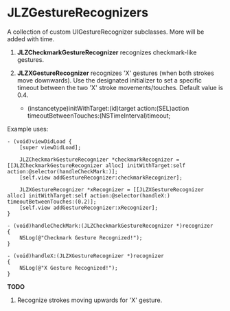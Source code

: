 # JLZGestureRecognizers
A collection of custom UIGestureRecognizer subclasses. More will be added with time.

1) **JLZCheckmarkGestureRecognizer** recognizes checkmark-like gestures. 

2) **JLZXGestureRecognizer** recognizes 'X' gestures (when both strokes move downwards).
Use the designated initializer to set a specific timeout between the two 'X' stroke movements/touches. Default value is 0.4.
    - (instancetype)initWithTarget:(id)target action:(SEL)action timeoutBetweenTouches:(NSTimeInterval)timeout;

Example uses:

    - (void)viewDidLoad {
	    [super viewDidLoad];
	    
	    JLZCheckmarkGestureRecognizer *checkmarkRecognizer = [[JLZCheckmarkGestureRecognizer alloc] initWithTarget:self action:@selector(handleCheckMark:)];
	    [self.view addGestureRecognizer:checkmarkRecognizer];
	    
	    JLZXGestureRecognizer *xRecognizer = [[JLZXGestureRecognizer alloc] initWithTarget:self action:@selector(handleX:) timeoutBetweenTouches:(0.2)];
	    [self.view addGestureRecognizer:xRecognizer];
	}

	- (void)handleCheckMark:(JLZCheckmarkGestureRecognizer *)recognizer
	{
	    NSLog(@"Checkmark Gesture Recognized!");
	}

	- (void)handleX:(JLZXGestureRecognizer *)recognizer
	{
	    NSLog(@"X Gesture Recognized!");
	}

**TODO**

1. Recognize strokes moving upwards for 'X' gesture.
